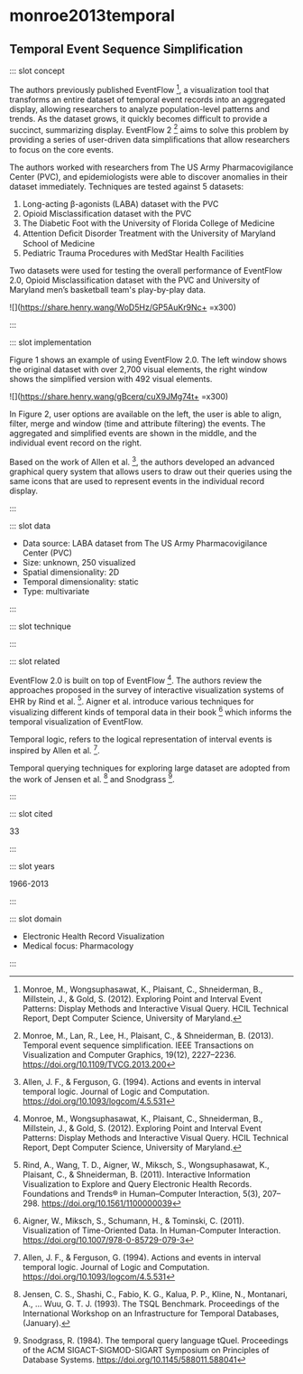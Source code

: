 # monroe2013temporal

## Temporal Event Sequence Simplification

<Paper>

::: slot concept

The authors previously published EventFlow [^E], a visualization tool that transforms an entire dataset of temporal event records into an aggregated display, allowing researchers to analyze population-level patterns and trends. As the dataset grows, it quickly becomes difficult to provide a succinct, summarizing display. EventFlow 2 [^O] aims to solve this problem by providing a series of user-driven data simpliﬁcations that allow researchers to focus on the core events.

The authors worked with researchers from The US Army Pharmacovigilance Center (PVC), and epidemiologists were able to discover anomalies in their dataset immediately. Techniques are tested against 5 datasets:

1. Long-acting β-agonists (LABA) dataset with the PVC
1. Opioid Misclassification dataset with the PVC
1. The Diabetic Foot with the University of Florida College of Medicine
1. Attention Deﬁcit Disorder Treatment with the University of Maryland School of Medicine
1. Pediatric Trauma Procedures with MedStar Health Facilities

Two datasets were used for testing the overall performance of EventFlow 2.0, Opioid Misclassification dataset with the PVC and University of Maryland men’s basketball team's play-by-play data.

<div class="center">

![](https://share.henry.wang/WoD5Hz/GP5AuKr9Nc+ =x300)

</div>

:::

::: slot implementation

Figure 1 shows an example of using EventFlow 2.0. The left window shows the original dataset with over 2,700 visual elements, the right window shows the simplified version with 492 visual elements.

<div class="center">

![](https://share.henry.wang/gBcerq/cuX9JMg74t+ =x300)

</div>

In Figure 2, user options are available on the left, the user is able to align, filter, merge and window (time and attribute filtering) the events. The aggregated and simplified events are shown in the middle, and the individual event record on the right.

Based on the work of Allen et al. [^Allen], the authors developed an advanced graphical query system that allows users to draw out their queries using the same icons that are used to represent events in the individual record display.

:::

::: slot data

- Data source: LABA dataset from The US Army Pharmacovigilance Center (PVC)
- Size: unknown, 250 visualized
- Spatial dimensionality: 2D
- Temporal dimensionality: static
- Type: multivariate

:::

::: slot technique

:::

::: slot related

EventFlow 2.0 is built on top of EventFlow [^E]. The authors review the approaches proposed in the survey of interactive visualization systems of EHR by Rind et al. [^Rind]. Aigner et al. introduce various techniques for visualizing different kinds of temporal data in their book [^Aigner] which informs the temporal visualization of EventFlow.

Temporal logic, refers to the logical representation of interval events is inspired by Allen et al. [^Allen].

Temporal querying techniques for exploring large dataset are adopted from the work of Jensen et al. [^TSQL] and Snodgrass [^TQUEL].

:::

::: slot cited

33

:::

::: slot years

1966-2013

:::

::: slot domain

- Electronic Health Record Visualization
- Medical focus: Pharmacology

:::

</Paper>

[^O]: Monroe, M., Lan, R., Lee, H., Plaisant, C., & Shneiderman, B. (2013). Temporal event sequence simplification. IEEE Transactions on Visualization and Computer Graphics, 19(12), 2227–2236. https://doi.org/10.1109/TVCG.2013.200

[^E]: Monroe, M., Wongsuphasawat, K., Plaisant, C., Shneiderman, B., Millstein, J., & Gold, S. (2012). Exploring Point and Interval Event Patterns: Display Methods and Interactive Visual Query. HCIL Technical Report, Dept Computer Science, University of Maryland.

[^LifeLine]: Plaisant, C., Milash, B., Rose, A., Widoff, S., & Shneiderman, B. (1996). LifeLines: visualizing personal histories. Proceedings of the SIGCHI Conference on Human Factors in Computing Systems Common Ground, 221-ff. https://doi.org/10.1145/238386.238493

[^LifeLine2]: Plaisant, C., Mushlin, R., Snyder, A., Li, J., Heller, D., & Shneiderman, B. (1998). LifeLines: using visualization to enhance navigation and analysis of patient records. Proceedings / AMIA ... Annual Symposium. AMIA Symposium.

[^Rind]: Rind, A., Wang, T. D., Aigner, W., Miksch, S., Wongsuphasawat, K., Plaisant, C., & Shneiderman, B. (2011). Interactive Information Visualization to Explore and Query Electronic Health Records. Foundations and Trends® in Human–Computer Interaction, 5(3), 207–298. https://doi.org/10.1561/1100000039

[^Aigner]: Aigner, W., Miksch, S., Schumann, H., & Tominski, C. (2011). Visualization of Time-Oriented Data. In Human-Computer Interaction. https://doi.org/10.1007/978-0-85729-079-3

[^Allen]: Allen, J. F., & Ferguson, G. (1994). Actions and events in interval temporal logic. Journal of Logic and Computation. https://doi.org/10.1093/logcom/4.5.531

[^TSQL]: Jensen, C. S., Shashi, C., Fabio, K. G., Kalua, P. P., Kline, N., Montanari, A., … Wuu, G. T. J. (1993). The TSQL Benchmark. Proceedings of the International Workshop on an Infrastructure for Temporal Databases, (January).

[^TQUEL]: Snodgrass, R. (1984). The temporal query language tQuel. Proceedings of the ACM SIGACT-SIGMOD-SIGART Symposium on Principles of Database Systems. https://doi.org/10.1145/588011.588041